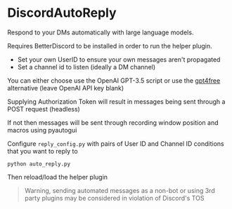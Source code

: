 # DiscordAutoReply
Respond to your DMs automatically with large language models.

Requires BetterDiscord to be installed in order to run the helper plugin.
- Set your own UserID to ensure your own messages aren't propagated
- Set a channel id to listen (ideally a DM channel)

You can either choose use the OpenAI GPT-3.5 script or use the [gpt4free](https://github.com/xtekky/gpt4free) alternative (leave OpenAI API key blank)

Supplying Authorization Token will result in messages being sent through a POST request (headless)

If not then messages will be sent through recording window position and macros using pyautogui

Configure `reply_config.py` with pairs of User ID and Channel ID conditions that you want to reply to

```
python auto_reply.py
```
Then reload/load the helper plugin

> Warning, sending automated messages as a non-bot or using 3rd party plugins may be considered in violation of Discord's TOS
